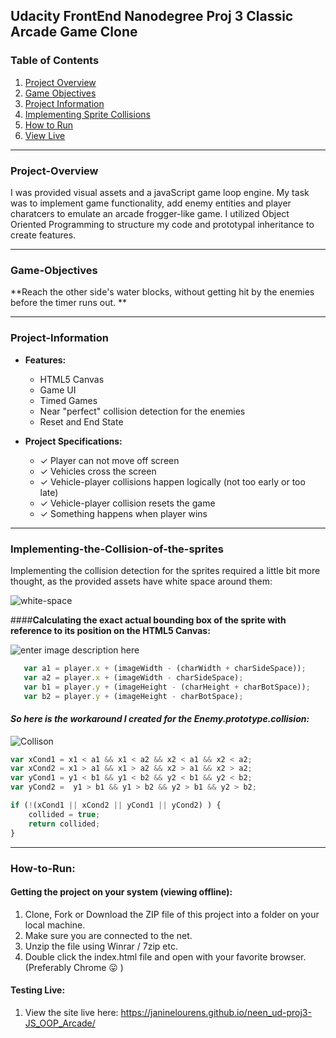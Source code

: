 **Udacity FrontEnd Nanodegree Proj 3**
Classic Arcade Game Clone
---

### Table of Contents
1. [Project Overview](#project-overview)
2. [Game Objectives](#game-objectives)
2. [Project Information](#project-information)
3. [Implementing Sprite Collisions](#implementing-the-collision-of-the-sprites)
7. [How to Run](#how-to-run)
9. [View Live](https://janinelourens.github.io/neen_ud-proj3-JS_OOP_Arcade/)

---

### Project-Overview

I was provided visual assets and a javaScript game loop engine. My task was to implement game functionality, add enemy entities and player charatcers to emulate an arcade frogger-like game.  I utilized Object Oriented Programming to structure my code and prototypal inheritance to create features.

---


### Game-Objectives

**Reach the other side's water blocks, without getting hit by the enemies before the timer runs out. **

---


### Project-Information

- **Features:**
  - HTML5 Canvas
  -  Game UI
  - Timed Games
  - Near "perfect" collision detection for the enemies
  - Reset and End State

- **Project Specifications:**
  - ✓  Player can not move off screen
  - ✓  Vehicles cross the screen
  - ✓  Vehicle-player collisions happen logically (not too early or too late)
  - ✓  Vehicle-player collision resets the game
  - ✓  Something happens when player wins

---

### Implementing-the-Collision-of-the-sprites
Implementing the collision detection for the sprites required a little bit more thought, as the provided assets have white space around them:

![white-space](https://www.dropbox.com/s/ycxm4kq1qds3vls/3_collision.jpg?raw=1)

####**Calculating the exact actual bounding box of the sprite with reference to its position on the HTML5 Canvas:**

![enter image description here](https://www.dropbox.com/s/vllmjpfqud0opko/3_explanationforSprite-collision.jpg?raw=1)

```javascript
   var a1 = player.x + (imageWidth - (charWidth + charSideSpace));
   var a2 = player.x + (imageWidth - charSideSpace);
   var b1 = player.y + (imageHeight - (charHeight + charBotSpace));
   var b2 = player.y + (imageHeight - charBotSpace);
```


#### ***So here is the workaround I created for the Enemy.prototype.collision:***
![Collison](https://www.dropbox.com/s/a3vziucds4wc9n6/4_perfect-collision-detection.jpg?raw=1)


```javascript
var xCond1 = x1 < a1 && x1 < a2 && x2 < a1 && x2 < a2;
var xCond2 = x1 > a1 && x1 > a2 && x2 > a1 && x2 > a2;
var yCond1 = y1 < b1 && y1 < b2 && y2 < b1 && y2 < b2;
var yCond2 =  y1 > b1 && y1 > b2 && y2 > b1 && y2 > b2;

if (!(xCond1 || xCond2 || yCond1 || yCond2) ) {
    collided = true;
    return collided;
}
```
---
### How-to-Run:

#### **Getting the project on your system (viewing offline):**

1. Clone, Fork or Download the ZIP file of this project into a folder on your local machine.
2. Make sure you are connected to the net.
3. Unzip the file using Winrar / 7zip etc.
4. Double click the index.html file and open with your favorite browser. (Preferably Chrome :stuck_out_tongue: )

#### **Testing Live:**
1. View the site live here: https://janinelourens.github.io/neen_ud-proj3-JS_OOP_Arcade/

